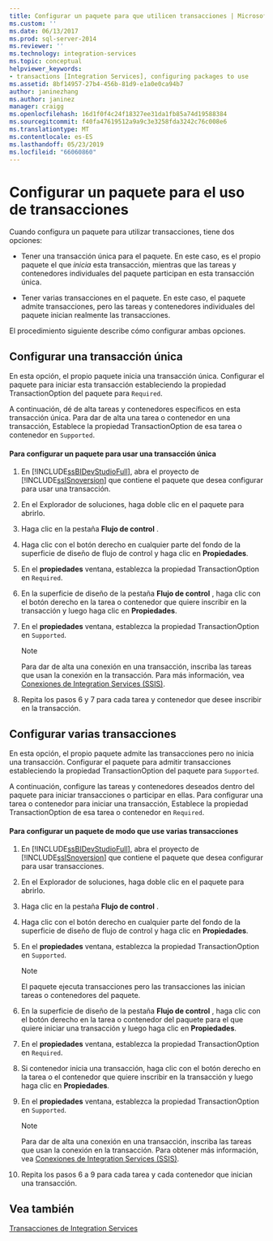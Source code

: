 ```yaml
---
title: Configurar un paquete para que utilicen transacciones | Microsoft Docs
ms.custom: ''
ms.date: 06/13/2017
ms.prod: sql-server-2014
ms.reviewer: ''
ms.technology: integration-services
ms.topic: conceptual
helpviewer_keywords:
- transactions [Integration Services], configuring packages to use
ms.assetid: 8bf14957-27b4-456b-81d9-e1a0e0ca94b7
author: janinezhang
ms.author: janinez
manager: craigg
ms.openlocfilehash: 16d1f0f4c24f18327ee31da1fb85a74d19588384
ms.sourcegitcommit: f40fa47619512a9a9c3e3258fda3242c76c008e6
ms.translationtype: MT
ms.contentlocale: es-ES
ms.lasthandoff: 05/23/2019
ms.locfileid: "66060860"
---
```

# <a name="configure-a-package-to-use-transactions"></a>Configurar un paquete para el uso de transacciones
  Cuando configura un paquete para utilizar transacciones, tiene dos opciones:  
  
-   Tener una transacción única para el paquete. En este caso, es el propio paquete el que *inicia* esta transacción, mientras que las tareas y contenedores individuales del paquete participan en esta transacción única.  
  
-   Tener varias transacciones en el paquete. En este caso, el paquete admite transacciones, pero las tareas y contenedores individuales del paquete inician realmente las transacciones.  
  
 El procedimiento siguiente describe cómo configurar ambas opciones.  
  
## <a name="configuring-a-single-transaction"></a>Configurar una transacción única  
 En esta opción, el propio paquete inicia una transacción única. Configurar el paquete para iniciar esta transacción estableciendo la propiedad TransactionOption del paquete para `Required`.  
  
 A continuación, dé de alta tareas y contenedores específicos en esta transacción única. Para dar de alta una tarea o contenedor en una transacción, Establece la propiedad TransactionOption de esa tarea o contenedor en `Supported`.  
  
#### <a name="to-configure-a-package-to-use-a-single-transaction"></a>Para configurar un paquete para usar una transacción única  
  
1.  En [!INCLUDE[ssBIDevStudioFull](../includes/ssbidevstudiofull-md.md)], abra el proyecto de [!INCLUDE[ssISnoversion](../includes/ssisnoversion-md.md)] que contiene el paquete que desea configurar para usar una transacción.  
  
2.  En el Explorador de soluciones, haga doble clic en el paquete para abrirlo.  
  
3.  Haga clic en la pestaña **Flujo de control** .  
  
4.  Haga clic con el botón derecho en cualquier parte del fondo de la superficie de diseño de flujo de control y haga clic en **Propiedades**.  
  
5.  En el **propiedades** ventana, establezca la propiedad TransactionOption en `Required`.  
  
6.  En la superficie de diseño de la pestaña **Flujo de control** , haga clic con el botón derecho en la tarea o contenedor que quiere inscribir en la transacción y luego haga clic en **Propiedades**.  
  
7.  En el **propiedades** ventana, establezca la propiedad TransactionOption en `Supported`.  
  
    > [!NOTE]  
    >  Para dar de alta una conexión en una transacción, inscriba las tareas que usan la conexión en la transacción. Para más información, vea [Conexiones de Integration Services &#40;SSIS&#41;](connection-manager/integration-services-ssis-connections.md).  
  
8.  Repita los pasos 6 y 7 para cada tarea y contenedor que desee inscribir en la transacción.  
  
## <a name="configuring-multiple-transactions"></a>Configurar varias transacciones  
 En esta opción, el propio paquete admite las transacciones pero no inicia una transacción. Configurar el paquete para admitir transacciones estableciendo la propiedad TransactionOption del paquete para `Supported`.  
  
 A continuación, configure las tareas y contenedores deseados dentro del paquete para iniciar transacciones o participar en ellas. Para configurar una tarea o contenedor para iniciar una transacción, Establece la propiedad TransactionOption de esa tarea o contenedor en `Required`.  
  
#### <a name="to-configure-a-package-to-use-multiple-transactions"></a>Para configurar un paquete de modo que use varias transacciones  
  
1.  En [!INCLUDE[ssBIDevStudioFull](../includes/ssbidevstudiofull-md.md)], abra el proyecto de [!INCLUDE[ssISnoversion](../includes/ssisnoversion-md.md)] que contiene el paquete que desea configurar para usar transacciones.  
  
2.  En el Explorador de soluciones, haga doble clic en el paquete para abrirlo.  
  
3.  Haga clic en la pestaña **Flujo de control** .  
  
4.  Haga clic con el botón derecho en cualquier parte del fondo de la superficie de diseño de flujo de control y haga clic en **Propiedades**.  
  
5.  En el **propiedades** ventana, establezca la propiedad TransactionOption en `Supported`.  
  
    > [!NOTE]  
    >  El paquete ejecuta transacciones pero las transacciones las inician tareas o contenedores del paquete.  
  
6.  En la superficie de diseño de la pestaña **Flujo de control** , haga clic con el botón derecho en la tarea o contenedor del paquete para el que quiere iniciar una transacción y luego haga clic en **Propiedades**.  
  
7.  En el **propiedades** ventana, establezca la propiedad TransactionOption en `Required`.  
  
8.  Si contenedor inicia una transacción, haga clic con el botón derecho en la tarea o el contenedor que quiere inscribir en la transacción y luego haga clic en **Propiedades**.  
  
9. En el **propiedades** ventana, establezca la propiedad TransactionOption en `Supported`.  
  
    > [!NOTE]  
    >  Para dar de alta una conexión en una transacción, inscriba las tareas que usan la conexión en la transacción. Para obtener más información, vea [Conexiones de Integration Services &#40;SSIS&#41;](connection-manager/integration-services-ssis-connections.md).  
  
10. Repita los pasos 6 a 9 para cada tarea y cada contenedor que inician una transacción.  
  
## <a name="see-also"></a>Vea también  
 [Transacciones de Integration Services](integration-services-transactions.md)  
  
  
